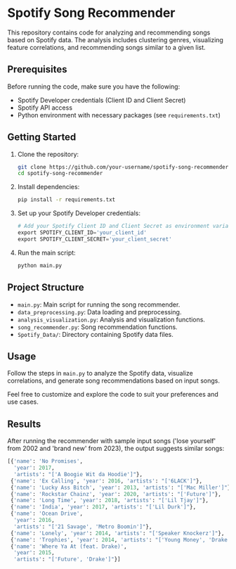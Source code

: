 # Spotify Song Recommender

This repository contains code for analyzing and recommending songs based on Spotify data. The analysis includes clustering genres, visualizing feature correlations, and recommending songs similar to a given list.

## Prerequisites

Before running the code, make sure you have the following:

- Spotify Developer credentials (Client ID and Client Secret)
- Spotify API access
- Python environment with necessary packages (see `requirements.txt`)

## Getting Started

1. Clone the repository:

   ```bash
   git clone https://github.com/your-username/spotify-song-recommender.git
   cd spotify-song-recommender
   ```

2. Install dependencies:

   ```bash
   pip install -r requirements.txt
   ```

3. Set up your Spotify Developer credentials:

   ```python
   # Add your Spotify Client ID and Client Secret as environment variables
   export SPOTIFY_CLIENT_ID='your_client_id'
   export SPOTIFY_CLIENT_SECRET='your_client_secret'
   ```

4. Run the main script:

   ```bash
   python main.py
   ```

## Project Structure

- `main.py`: Main script for running the song recommender.
- `data_preprocessing.py`: Data loading and preprocessing.
- `analysis_visualization.py`: Analysis and visualization functions.
- `song_recommender.py`: Song recommendation functions.
- `Spotify_Data/`: Directory containing Spotify data files.

## Usage

Follow the steps in `main.py` to analyze the Spotify data, visualize correlations, and generate song recommendations based on input songs.

Feel free to customize and explore the code to suit your preferences and use cases.

## Results

After running the recommender with sample input songs ('lose yourself' from 2002 and 'brand new' from 2023), the output suggests similar songs:

```python
[{'name': 'No Promises',
  'year': 2017,
  'artists': "['A Boogie Wit da Hoodie']"},
 {'name': 'Ex Calling', 'year': 2016, 'artists': "['6LACK']"},
 {'name': 'Lucky Ass Bitch', 'year': 2013, 'artists': "['Mac Miller']"},
 {'name': 'Rockstar Chainz', 'year': 2020, 'artists': "['Future']"},
 {'name': 'Long Time', 'year': 2018, 'artists': "['Lil Tjay']"},
 {'name': 'India', 'year': 2017, 'artists': "['Lil Durk']"},
 {'name': 'Ocean Drive',
  'year': 2016,
  'artists': "['21 Savage', 'Metro Boomin']"},
 {'name': 'Lonely', 'year': 2014, 'artists': "['Speaker Knockerz']"},
 {'name': 'Trophies', 'year': 2014, 'artists': "['Young Money', 'Drake']"},
 {'name': 'Where Ya At (feat. Drake)',
  'year': 2015,
  'artists': "['Future', 'Drake']"}]
```
